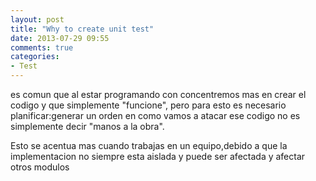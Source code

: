 ```yaml
---
layout: post
title: "Why to create unit test"
date: 2013-07-29 09:55
comments: true
categories:
- Test
---
```



es comun que al estar programando con concentremos mas en crear el codigo y que simplemente "funcione", pero para esto es necesario planificar:generar un orden en como vamos a atacar ese codigo no es simplemente decir "manos a la obra".

Esto se acentua mas cuando trabajas en un equipo,debido a que la implementacion no siempre esta aislada y puede ser afectada y afectar
otros modulos